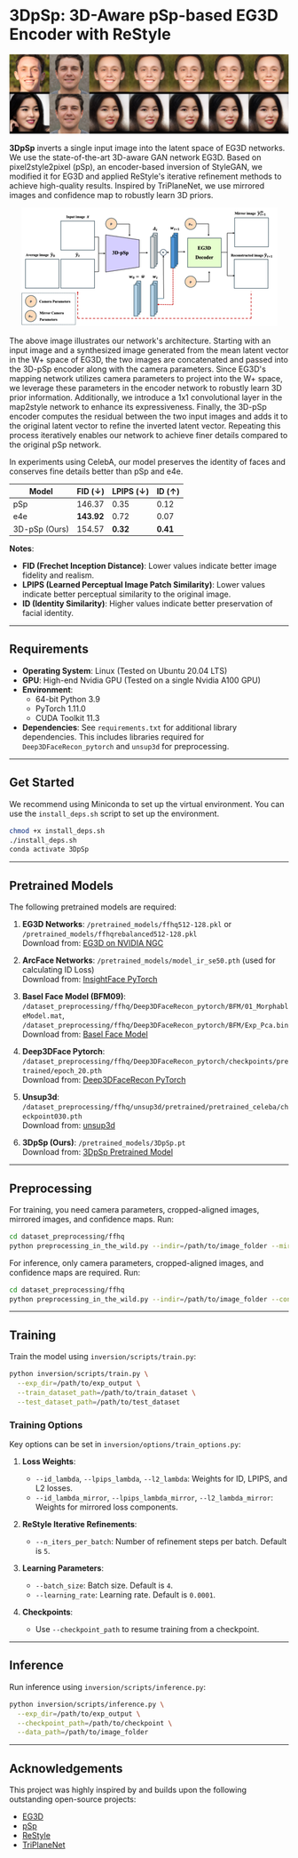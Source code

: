 # 3DpSp: 3D-Aware pSp-based EG3D Encoder with ReStyle

<p align="center"><img src="background.png"></p>

**3DpSp** inverts a single input image into the latent space of EG3D networks.  
We use the state-of-the-art 3D-aware GAN network EG3D. Based on pixel2style2pixel (pSp), an encoder-based inversion of StyleGAN, we modified it for EG3D and applied ReStyle's iterative refinement methods to achieve high-quality results. Inspired by TriPlaneNet, we use mirrored images and confidence map to robustly learn 3D priors.

<p align="center"><img src="structure.png"></p>

The above image illustrates our network's architecture. Starting with an input image and a synthesized image generated from the mean latent vector in the W+ space of EG3D, the two images are concatenated and passed into the 3D-pSp encoder along with the camera parameters. Since EG3D's mapping network utilizes camera parameters to project into the W+ space, we leverage these parameters in the encoder network to robustly learn 3D prior information. Additionally, we introduce a 1x1 convolutional layer in the map2style network to enhance its expressiveness. Finally, the 3D-pSp encoder computes the residual between the two input images and adds it to the original latent vector to refine the inverted latent vector. Repeating this process iteratively enables our network to achieve finer details compared to the original pSp network.

In experiments using CelebA, our model preserves the identity of faces and conserves fine details better than pSp and e4e. 

| Model         | FID (↓)    | LPIPS (↓) | ID (↑)   |
|---------------|------------|-----------|----------|
| pSp           | 146.37     | 0.35      | 0.12     |
| e4e           | **143.92** | 0.72      | 0.07     |
| 3D-pSp (Ours) | 154.57     | **0.32**  | **0.41** |

**Notes**:
- **FID (Frechet Inception Distance)**: Lower values indicate better image fidelity and realism.
- **LPIPS (Learned Perceptual Image Patch Similarity)**: Lower values indicate better perceptual similarity to the original image.
- **ID (Identity Similarity)**: Higher values indicate better preservation of facial identity.
---

## Requirements
- **Operating System**: Linux (Tested on Ubuntu 20.04 LTS)
- **GPU**: High-end Nvidia GPU (Tested on a single Nvidia A100 GPU)
- **Environment**:
  - 64-bit Python 3.9
  - PyTorch 1.11.0
  - CUDA Toolkit 11.3
- **Dependencies**: See `requirements.txt` for additional library dependencies. This includes libraries required for `Deep3DFaceRecon_pytorch` and `unsup3d` for preprocessing.

---

## Get Started
We recommend using Miniconda to set up the virtual environment. You can use the `install_deps.sh` script to set up the environment.

```bash
chmod +x install_deps.sh
./install_deps.sh
conda activate 3DpSp
```

---

## Pretrained Models

The following pretrained models are required:

1. **EG3D Networks**: `/pretrained_models/ffhq512-128.pkl` or `/pretrained_models/ffhqrebalanced512-128.pkl`  
   Download from: [EG3D on NVIDIA NGC](https://catalog.ngc.nvidia.com/orgs/nvidia/teams/research/models/eg3d)

2. **ArcFace Networks**: `/pretrained_models/model_ir_se50.pth` (used for calculating ID Loss)  
   Download from: [InsightFace PyTorch](https://github.com/TreB1eN/InsightFace_Pytorch/blob/master/README.md)

3. **Basel Face Model (BFM09)**: `/dataset_preprocessing/ffhq/Deep3DFaceRecon_pytorch/BFM/01_MorphableModel.mat`, `/dataset_preprocessing/ffhq/Deep3DFaceRecon_pytorch/BFM/Exp_Pca.bin`  
Download from: [Basel Face Model](https://faces.dmi.unibas.ch/bfm/main.php?nav=1-0&id=basel_face_model)

4. **Deep3DFace Pytorch**: `/dataset_preprocessing/ffhq/Deep3DFaceRecon_pytorch/checkpoints/pretrained/epoch_20.pth`  
   Download from: [Deep3DFaceRecon PyTorch](https://github.com/sicxu/Deep3DFaceRecon_pytorch)

5. **Unsup3d**: `/dataset_preprocessing/ffhq/unsup3d/pretrained/pretrained_celeba/checkpoint030.pth`  
   Download from: [unsup3d](https://github.com/elliottwu/unsup3d)

6. **3DpSp (Ours)**: `/pretrained_models/3DpSp.pt`  
   Download from: [3DpSp Pretrained Model](https://www.dropbox.com/scl/fi/3c49pd5oxi5ln755l11i5/3DpSp.pt?rlkey=bv6b6o3inn9hwgag66paq80rp&st=uy0ck8gw&dl=0)

---

## Preprocessing

For training, you need camera parameters, cropped-aligned images, mirrored images, and confidence maps. Run:
```bash
cd dataset_preprocessing/ffhq
python preprocessing_in_the_wild.py --indir=/path/to/image_folder --mirror --conf_map
```

For inference, only camera parameters, cropped-aligned images, and confidence maps are required. Run:
```bash
cd dataset_preprocessing/ffhq
python preprocessing_in_the_wild.py --indir=/path/to/image_folder --conf_map
```

---

## Training

Train the model using `inversion/scripts/train.py`:

```bash
python inversion/scripts/train.py \
  --exp_dir=/path/to/exp_output \
  --train_dataset_path=/path/to/train_dataset \
  --test_dataset_path=/path/to/test_dataset
```

### Training Options
Key options can be set in `inversion/options/train_options.py`:
1. **Loss Weights**:
   - `--id_lambda`, `--lpips_lambda`, `--l2_lambda`: Weights for ID, LPIPS, and L2 losses.
   - `--id_lambda_mirror`, `--lpips_lambda_mirror`, `--l2_lambda_mirror`: Weights for mirrored loss components.

2. **ReStyle Iterative Refinements**:
   - `--n_iters_per_batch`: Number of refinement steps per batch. Default is `5`.

3. **Learning Parameters**:
   - `--batch_size`: Batch size. Default is `4`.
   - `--learning_rate`: Learning rate. Default is `0.0001`.

4. **Checkpoints**:
   - Use `--checkpoint_path` to resume training from a checkpoint.

---

## Inference

Run inference using `inversion/scripts/inference.py`:

```bash
python inversion/scripts/inference.py \
  --exp_dir=/path/to/exp_output \
  --checkpoint_path=/path/to/checkpoint \
  --data_path=/path/to/image_folder
```

---

## Acknowledgements
This project was highly inspired by and builds upon the following outstanding open-source projects:

- [EG3D](https://github.com/NVlabs/eg3d)
- [pSp](https://github.com/eladrich/pixel2style2pixel)
- [ReStyle](https://github.com/yuval-alaluf/restyle-encoder)
- [TriPlaneNet](https://github.com/anantarb/triplanenet)


